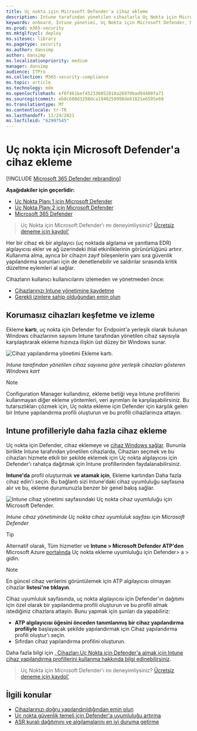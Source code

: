 ```yaml
---
title: Uç nokta için Microsoft Defender'a cihaz ekleme
description: Intune tarafından yönetilen cihazlarla Uç Nokta için Microsoft Defender'a ekleme ve ekleme oranını artırmayı takip edin.
keywords: onboard, Intune yönetimi, Uç Nokta için Microsoft Defender, Microsoft Defender, Windows Defender, yapılandırma yönetimi
ms.prod: m365-security
ms.mktglfcycl: deploy
ms.sitesec: library
ms.pagetype: security
ms.author: dansimp
author: dansimp
ms.localizationpriority: medium
manager: dansimp
audience: ITPro
ms.collection: M365-security-compliance
ms.topic: article
ms.technology: mde
ms.openlocfilehash: ef0f461bef452336052018a26970bad94400fa71
ms.sourcegitcommit: eb8c600d3298dca1940259998de61621e6505e69
ms.translationtype: MT
ms.contentlocale: tr-TR
ms.lasthandoff: 11/24/2021
ms.locfileid: "62997545"
---
```

# <a name="get-devices-onboarded-to-microsoft-defender-for-endpoint"></a>Uç nokta için Microsoft Defender'a cihaz ekleme

[!INCLUDE [Microsoft 365 Defender rebranding](../../includes/microsoft-defender.md)]

**Aşağıdakiler için geçerlidir:**
- [Uç Nokta Planı 1 için Microsoft Defender](https://go.microsoft.com/fwlink/p/?linkid=2154037)
- [Uç Nokta Planı 2 için Microsoft Defender](https://go.microsoft.com/fwlink/p/?linkid=2154037)
- [Microsoft 365 Defender](https://go.microsoft.com/fwlink/?linkid=2118804)

> Uç Nokta için Microsoft Defender'ı mı deneyimliysiniz? [Ücretsiz deneme için kaydol'](https://signup.microsoft.com/create-account/signup?products=7f379fee-c4f9-4278-b0a1-e4c8c2fcdf7e&ru=https://aka.ms/MDEp2OpenTrial?ocid=docs-wdatp-onboardconfigure-abovefoldlink)

Her bir cihaz ek bir algılayıcı (uç noktada algılama ve yanıtlama EDR) algılayıcısı ekler ve ağ üzerindeki ihlal etkinliklerinin görünürlüğünü artırır. Kullanıma alma, ayrıca bir cihazın zayıf bileşenlerin yanı sıra güvenlik yapılandırma sorunları için de denetlenebilir ve saldırılar sırasında kritik düzeltme eylemleri al sağlar.

Cihazların kullanıcı kullanıcılarını izlemeden ve yönetmeden önce:

- [Cihazlarınızı Intune yönetimine kaydetme](configure-machines.md#enroll-devices-to-intune-management)
- [Gerekli izinlere sahip olduğundan emin olun](configure-machines.md#obtain-required-permissions)

## <a name="discover-and-track-unprotected-devices"></a>Korumasız cihazları keşfetme ve izleme

Ekleme **kartı**, uç nokta için Defender for Endpoint'a yerleşik olarak bulunan Windows cihazlarının sayısını Intune tarafından yönetilen cihaz sayısıyla karşılaştırarak ekleme hızınıza ilişkin üst düzey bir Windows sunar.

![Cihaz yapılandırma yönetimi Ekleme kartı.](images/secconmgmt_onboarding_card.png)

*Intune tarafından yönetilen cihaz sayısına göre yerleşik cihazları gösteren Windows kart*

> [!NOTE]
> Configuration Manager kullandınız, ekleme betiği veya Intune profillerini kullanmayan diğer ekleme yöntemleri, veri ayrımları ile karşılaşabilirsiniz. Bu tutarsızlıkları çözmek için, Uç nokta ekleme için Defender için karşılık gelen bir Intune yapılandırma profili oluşturun ve bu profili cihazlarınıza attayın.

## <a name="onboard-more-devices-with-intune-profiles"></a>Intune profilleriyle daha fazla cihaz ekleme

Uç nokta için Defender, cihaz eklemeye ve [cihaz Windows sağlar](onboard-configure.md). Bununla birlikte Intune tarafından yönetilen cihazlarda, Cihazları seçmek ve bu cihazları hizmete etkili bir şekilde eklemek için Uç nokta algılayıcısı için Defender'ı rahatça dağıtmak için Intune profillerinden faydalanabilirsiniz.

**Intune'da** profil oluşturmak **ve atamak için**, Ekleme kartından Daha fazla cihaz edin'i seçin. Bu bağlantı sizi Intune'daki cihaz uyumluluğu sayfasına alır ve bu, ekleme durumunuzla benzer bir genel bakış sağlar.

![Intune cihaz yönetimi sayfasındaki Uç nokta cihaz uyumluluğu için Microsoft Defender.](images/secconmgmt_onboarding_1deviceconfprofile.png)

*Intune cihaz yönetiminde Uç nokta cihaz uyumluluk sayfası için Microsoft Defender*

> [!TIP]
> Alternatif olarak, Tüm hizmetler ve **Intune > Microsoft Defender ATP'den** Microsoft Azure [portalında](https://portal.azure.com/) Uç nokta ekleme uyumluluğu için Defender> a > gidin.

> [!NOTE]
> En güncel cihaz verilerini görüntülemek için ATP algılayıcısı olmayan cihazlar **listesi'ne tıklayın**.

Cihaz uyumluluk sayfasında, uç nokta algılayıcısı için Defender'ın dağıtımı için özel olarak bir yapılandırma profili oluşturun ve bu profili almak istediğiniz cihazlara attayin. Bunu yapmak için şunları da yapabiliriz:

- **ATP algılayıcısı öğesini önceden tanımlanmış bir cihaz yapılandırma profiliyle** başlayacak şekilde yapılandırmak için Cihaz yapılandırma profili oluştur'ı seçin.
- Sıfırdan cihaz yapılandırma profilini oluşturun.

Daha fazla bilgi için [, Cihazları Uç Nokta için Defender'a almak için Intune cihaz yapılandırma profillerini kullanma hakkında bilgi edinebilirsiniz](/intune/advanced-threat-protection#onboard-devices-by-using-a-configuration-profile).

> Uç Nokta için Microsoft Defender'ı mı deneyimliysiniz? [Ücretsiz deneme için kaydol'](https://signup.microsoft.com/create-account/signup?products=7f379fee-c4f9-4278-b0a1-e4c8c2fcdf7e&ru=https://aka.ms/MDEp2OpenTrial?ocid=docs-wdatp-onboardconfigure-belowfoldlink)

## <a name="related-topics"></a>İlgili konular

- [Cihazlarınızı doğru yapılandırıldığından emin olun](configure-machines.md)
- [Uç nokta güvenlik temeli için Defender'a uyumluluğu artırma](configure-machines-security-baseline.md)
- [ASR kuralı dağıtımını ve algılamalarını en iyi duruma getirme](configure-machines-asr.md)
